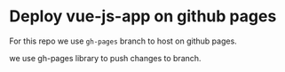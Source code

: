 # Deploy vue-js-app on github pages

For this repo we use `gh-pages` branch to host on github pages.

we use gh-pages library to push changes to branch.
